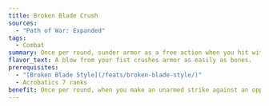 ```yaml
---
title: Broken Blade Crush
sources:
  - "Path of War: Expanded"
tags:
  - Combat
summary: Once per round, sunder armor as a free action when you hit with an unarmed strike
flavor_text: A blow from your fist crushes armor as easily as bones.
prerequisites:
  - "[Broken Blade Style](/feats/broken-blade-style/)"
  - Acrobatics 7 ranks
benefit: Once per round, when you make an unarmed strike against an opponent wearing armor, you can make a sunder attempt against that opponent's armor as a free action that does not provoke attacks of opportunity.
---
```


